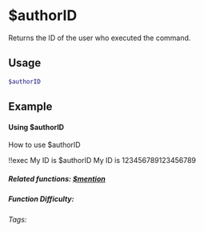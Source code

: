 # $authorID

Returns the ID of the user who executed the command.

## Usage

```bash
$authorID
```

## Example

#### Using $authorID

How to use $authorID

<discord-messages>
    <discord-message :bot="false" role-color="#d6e0ff" author="User" avatar="https://cdn.discordapp.com/embed/avatars/0.png">
        !!exec My ID is $authorID
    </discord-message>
    <discord-message :bot="true" role-color="#5fb0fa" author="Custom Command" avatar="https://doc.ccommandbot.com/bot-profile.png">
        My ID is 123456789123456789
    </discord-message>
</discord-messages>

##### Related functions: [$mention](../Member/mention.md)

##### Function Difficulty: <Badge type="tip" text="Easy" vertical="middle" />
###### Tags: <Badge type="tip" text="authorID" vertical="middle" /> <Badge type="tip" text="executor" vertical="middle" /> <Badge type="tip" text="command author" vertical="middle" /> <Badge type="tip" text="" vertical="middle" /> <Badge type="tip" text="userID" vertical="middle" />